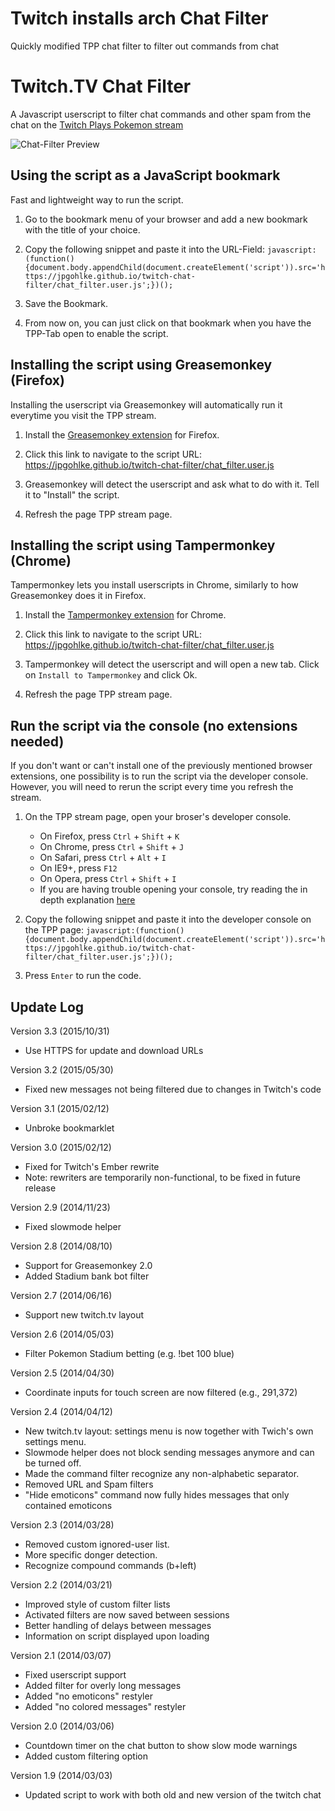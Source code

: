 # Twitch installs arch Chat Filter
Quickly modified TPP chat filter to filter out commands from chat

# Twitch.TV Chat Filter

A Javascript userscript to filter chat commands and other spam from the chat on the [Twitch Plays Pokemon stream](http://www.twitch.tv/twitchplayspokemon)


![Chat-Filter Preview](www/img/tpp-chat-filter-preview.png "State of Screenshot: 0dc02e14e8")

## Using the script as a JavaScript bookmark

Fast and lightweight way to run the script.

1. Go to the bookmark menu of your browser and add a new bookmark with the title of your choice.

2. Copy the following snippet and paste it into the URL-Field: `javascript:(function(){document.body.appendChild(document.createElement('script')).src='https://jpgohlke.github.io/twitch-chat-filter/chat_filter.user.js';})();`

3. Save the Bookmark.

4. From now on, you can just click on that bookmark when you have the TPP-Tab open to enable the script.

## Installing the script using Greasemonkey (Firefox)

Installing the userscript via Greasemonkey will automatically run it everytime you visit the TPP stream.

1. Install the [Greasemonkey extension](https://addons.mozilla.org/en-US/firefox/addon/greasemonkey/) for Firefox.

2. Click this link to navigate to the script URL: https://jpgohlke.github.io/twitch-chat-filter/chat_filter.user.js

3. Greasemonkey will detect the userscript and ask what to do with it. Tell it to "Install" the script.

4. Refresh the page TPP stream page.


## Installing the script using Tampermonkey (Chrome)

Tampermonkey lets you install userscripts in Chrome, similarly to how Greasemonkey does it in Firefox.

1. Install the [Tampermonkey extension](https://chrome.google.com/webstore/detail/tampermonkey/dhdgffkkebhmkfjojejmpbldmpobfkfo/related) for Chrome.

2. Click this link to navigate to the script URL: https://jpgohlke.github.io/twitch-chat-filter/chat_filter.user.js

3. Tampermonkey will detect the userscript and will open a new tab. Click on `Install to Tampermonkey` and click Ok.

4. Refresh the page TPP stream page.

## Run the script via the console (no extensions needed)

If you don't want or can't install one of the previously mentioned browser extensions, one possibility is to run the script via the developer console. However, you will need to rerun the script every time you refresh the stream.

1. On the TPP stream page, open your broser's developer console.
    * On Firefox, press `Ctrl` + `Shift` + `K`
    * On Chrome, press `Ctrl` + `Shift` + `J`
    * On Safari, press `Ctrl` + `Alt` + `I`
    * On IE9+, press `F12`
    * On Opera, press `Ctrl` + `Shift` + `I`
    * If you are having trouble opening your console, try reading the in depth explanation [here](http://webmasters.stackexchange.com/questions/8525/how-to-open-the-javascript-console-in-different-browsers)

2. Copy the following snippet and paste it into the developer console on the TPP page: `javascript:(function(){document.body.appendChild(document.createElement('script')).src='https://jpgohlke.github.io/twitch-chat-filter/chat_filter.user.js';})();`

3. Press `Enter` to run the code.

## Update Log

Version 3.3 (2015/10/31)
- Use HTTPS for update and download URLs

Version 3.2 (2015/05/30)
- Fixed new messages not being filtered due to changes in Twitch's code

Version 3.1 (2015/02/12)
- Unbroke bookmarklet

Version 3.0 (2015/02/12)
- Fixed for Twitch's Ember rewrite
- Note: rewriters are temporarily non-functional, to be fixed in future release

Version 2.9 (2014/11/23)
- Fixed slowmode helper

Version 2.8 (2014/08/10)
- Support for Greasemonkey 2.0
- Added Stadium bank bot filter

Version 2.7 (2014/06/16)
- Support new twitch.tv layout

Version 2.6 (2014/05/03)
- Filter Pokemon Stadium betting (e.g. !bet 100 blue)

Version 2.5 (2014/04/30)
- Coordinate inputs for touch screen are now filtered (e.g., 291,372)

Version 2.4 (2014/04/12)

- New twitch.tv layout: settings menu is now together with Twich's own settings menu.
- Slowmode helper does not block sending messages anymore and can be turned off.
- Made the command filter recognize any non-alphabetic separator.
- Removed URL and Spam filters
- "Hide emoticons" command now fully hides messages that only contained emoticons

Version 2.3 (2014/03/28)

- Removed custom ignored-user list.
- More specific donger detection.
- Recognize compound commands (b+left)

Version 2.2 (2014/03/21)

* Improved style of custom filter lists
* Activated filters are now saved between sessions
* Better handling of delays between messages
* Information on script displayed upon loading

Version 2.1 (2014/03/07)

* Fixed userscript support
* Added filter for overly long messages
* Added "no emoticons" restyler
* Added "no colored messages" restyler

Version 2.0 (2014/03/06)

* Countdown timer on the chat button to show slow mode warnings
* Added custom filtering option

Version 1.9 (2014/03/03)

* Updated script to work with both old and new version of the twitch chat
